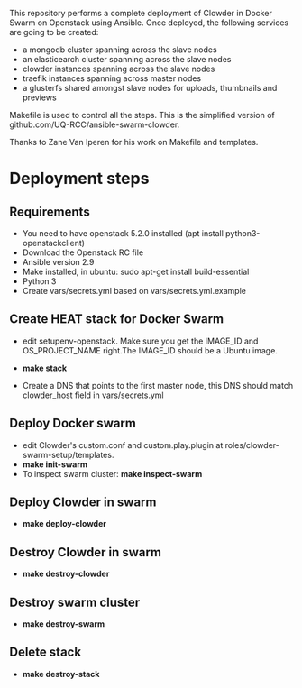 This repository performs a complete deployment of Clowder in Docker Swarm on Openstack using Ansible. 
Once deployed, the following services are going to be created: 

* a mongodb cluster spanning across the slave nodes
* an elasticearch cluster spanning across the slave nodes
* clowder instances spanning across the slave nodes
* traefik instances spanning across master nodes
* a glusterfs shared amongst slave nodes for uploads, thumbnails and previews

Makefile is used to control all the steps. 
This is the simplified version of github.com/UQ-RCC/ansible-swarm-clowder. 

Thanks to Zane Van Iperen for his work on Makefile and templates. 

# Deployment steps

## Requirements

* You need to have openstack 5.2.0 installed (apt install python3-openstackclient)
* Download the Openstack RC file
* Ansible version 2.9 
* Make installed, in ubuntu: sudo apt-get install build-essential
* Python 3
* Create vars/secrets.yml based on vars/secrets.yml.example

## Create HEAT stack for Docker Swarm

* edit setupenv-openstack. Make sure you get the IMAGE_ID and OS_PROJECT_NAME right.The IMAGE_ID should be a Ubuntu image.  

* **make stack**
* Create a DNS that points to the first master node, this DNS should match clowder_host field in vars/secrets.yml

## Deploy Docker swarm

* edit Clowder's custom.conf and custom.play.plugin at roles/clowder-swarm-setup/templates. 
* **make init-swarm**
* To inspect swarm cluster: **make inspect-swarm**


## Deploy Clowder in swarm

* **make deploy-clowder**

### 

## Destroy Clowder in swarm

* **make destroy-clowder**

## Destroy swarm cluster

* **make destroy-swarm**

## Delete stack

* **make destroy-stack**

